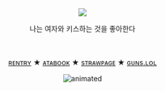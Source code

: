 

　<p align="center">![](https://komarev.com/ghpvc/?username=2ft-high&label=×&color=48A860)</p>

<p align="center">
나는 여자와 키스하는 것을 좋아한다

　<p align="center">[ʀᴇɴᴛʀʏ](https://rentry.co/soulofmyheart) ★ [ᴀᴛᴀʙᴏᴏᴋ](https://floortub.atabook.org/) ★ [sᴛʀᴀᴡᴘᴀɢᴇ](https://2ft-high.straw.page/) ★ [ɢᴜɴs.ʟᴏʟ](https://guns.lol/2ft_high)</p> 


<p align="center">
  <img src="https://yokai.crd.co/assets/images/gallery25/ef57d23e.gif?v=b4df531c" alt="animated" />
</p>
